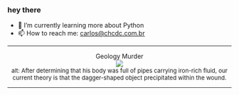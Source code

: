### hey there 

- :seedling: I’m currently learning more about Python
- :mailbox: How to reach me: carlos@chcdc.com.br


---


<!-- xkcd -->
<p align="center">Geology Murder</br><img src=https://imgs.xkcd.com/comics/geology_murder.png></br><font size =2>alt: After determining that his body was full of pipes carrying iron-rich fluid, our current theory is that the dagger-shaped object precipitated within the wound.</br></font></p></table></p> 


<!-- xkcd -->
---
